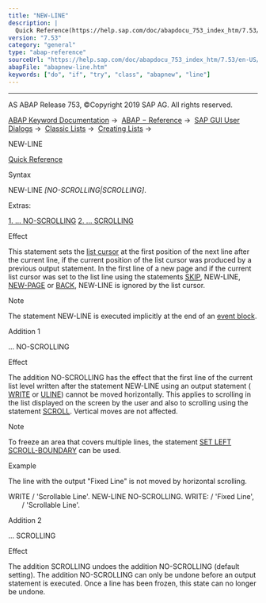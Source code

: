 ```yaml
---
title: "NEW-LINE"
description: |
  Quick Reference(https://help.sap.com/doc/abapdocu_753_index_htm/7.53/en-US/abapnew-line_shortref.htm) Syntax NEW-LINE NO-SCROLLINGSCROLLING. Extras: 1. ... NO-SCROLLING(#!ABAP_ADDITION_1@1@) 2. ... SCROLLING(#!ABAP_ADDITION_2@2@) Effect This statement sets the list cursor(https:
version: "7.53"
category: "general"
type: "abap-reference"
sourceUrl: "https://help.sap.com/doc/abapdocu_753_index_htm/7.53/en-US/abapnew-line.htm"
abapFile: "abapnew-line.htm"
keywords: ["do", "if", "try", "class", "abapnew", "line"]
---
```


* * *

AS ABAP Release 753, ©Copyright 2019 SAP AG. All rights reserved.

[ABAP Keyword Documentation](https://help.sap.com/doc/abapdocu_753_index_htm/7.53/en-US/abenabap.htm) →  [ABAP − Reference](https://help.sap.com/doc/abapdocu_753_index_htm/7.53/en-US/abenabap_reference.htm) →  [SAP GUI User Dialogs](https://help.sap.com/doc/abapdocu_753_index_htm/7.53/en-US/abenabap_screens.htm) →  [Classic Lists](https://help.sap.com/doc/abapdocu_753_index_htm/7.53/en-US/abenabap_dynpro_list.htm) →  [Creating Lists](https://help.sap.com/doc/abapdocu_753_index_htm/7.53/en-US/abenabap_lists.htm) → 

NEW-LINE

[Quick Reference](https://help.sap.com/doc/abapdocu_753_index_htm/7.53/en-US/abapnew-line_shortref.htm)

Syntax

NEW-LINE *\[*NO-SCROLLING*|*SCROLLING*\]*.

Extras:

[1\. ... NO-SCROLLING](#!ABAP_ADDITION_1@1@)
[2\. ... SCROLLING](#!ABAP_ADDITION_2@2@)

Effect

This statement sets the [list cursor](https://help.sap.com/doc/abapdocu_753_index_htm/7.53/en-US/abenlist_cursor_glosry.htm "Glossary Entry") at the first position of the next line after the current line, if the current position of the list cursor was produced by a previous output statement. In the first line of a new page and if the current list cursor was set to the list line using the statements [SKIP](https://help.sap.com/doc/abapdocu_753_index_htm/7.53/en-US/abapskip.htm), NEW-LINE, [NEW-PAGE](https://help.sap.com/doc/abapdocu_753_index_htm/7.53/en-US/abapnew-page.htm) or [BACK](https://help.sap.com/doc/abapdocu_753_index_htm/7.53/en-US/abapback.htm), NEW-LINE is ignored by the list cursor.

Note

The statement NEW-LINE is executed implicitly at the end of an [event block](https://help.sap.com/doc/abapdocu_753_index_htm/7.53/en-US/abenevent_block_glosry.htm "Glossary Entry").

Addition 1

... NO-SCROLLING

Effect

The addition NO-SCROLLING has the effect that the first line of the current list level written after the statement NEW-LINE using an output statement ( [WRITE](https://help.sap.com/doc/abapdocu_753_index_htm/7.53/en-US/abapwrite-.htm) or [ULINE](https://help.sap.com/doc/abapdocu_753_index_htm/7.53/en-US/abapuline.htm)) cannot be moved horizontally. This applies to scrolling in the list displayed on the screen by the user and also to scrolling using the statement [SCROLL](https://help.sap.com/doc/abapdocu_753_index_htm/7.53/en-US/abapscroll.htm). Vertical moves are not affected.

Note

To freeze an area that covers multiple lines, the statement [SET LEFT SCROLL-BOUNDARY](https://help.sap.com/doc/abapdocu_753_index_htm/7.53/en-US/abapset_scroll-boundary.htm) can be used.

Example

The line with the output "Fixed Line" is not moved by horizontal scrolling.

WRITE / 'Scrollable Line'.
NEW-LINE NO-SCROLLING.
WRITE: / 'Fixed Line',
       / 'Scrollable Line'.

Addition 2

... SCROLLING

Effect

The addition SCROLLING undoes the addition NO-SCROLLING (default setting). The addition NO-SCROLLING can only be undone before an output statement is executed. Once a line has been frozen, this state can no longer be undone.